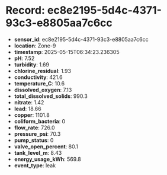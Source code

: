 # Record: ec8e2195-5d4c-4371-93c3-e8805aa7c6cc

- **sensor_id**: ec8e2195-5d4c-4371-93c3-e8805aa7c6cc
- **location**: Zone-9
- **timestamp**: 2025-05-15T06:34:23.236305
- **pH**: 7.52
- **turbidity**: 1.69
- **chlorine_residual**: 1.93
- **conductivity**: 421.6
- **temperature_C**: 10.6
- **dissolved_oxygen**: 7.13
- **total_dissolved_solids**: 990.3
- **nitrate**: 1.42
- **lead**: 18.66
- **copper**: 1101.8
- **coliform_bacteria**: 0
- **flow_rate**: 726.0
- **pressure_psi**: 70.3
- **pump_status**: 0
- **valve_open_percent**: 80.1
- **tank_level_m**: 8.43
- **energy_usage_kWh**: 569.8
- **event_type**: leak